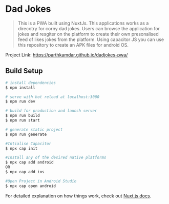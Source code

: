 # Dad Jokes

> This is a PWA built using NuxtJs. This applications works as a direcotry for corny dad jokes. Users can browse the application for jokes and resgiter on the platform to create their own presonalised feed of likes jokes from the platform. 
Using capacitor JS you can use this repository to create an APK files for android OS.

Project Link: https://parthkamdar.github.io/dadjokes-pwa/

## Build Setup

```bash
# install dependencies
$ npm install

# serve with hot reload at localhost:3000
$ npm run dev

# build for production and launch server
$ npm run build
$ npm run start

# generate static project
$ npm run generate

#Intialise Capacitor 
$ npx cap init

#Install any of the desired native platforms
$ npx cap add android
OR
$ npx cap add ios

#Open Project in Android Studio
$ npx cap open android
```

For detailed explanation on how things work, check out [Nuxt.js docs](https://nuxtjs.org).
